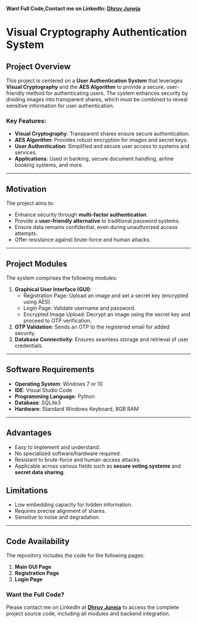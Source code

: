 **Want Full Code,Contact me on LinkedIn: [Dhruv Juneja](https://www.linkedin.com/in/dhruv-juneja-b6599a1a9)**

# Visual Cryptography Authentication System

## Project Overview
This project is centered on a **User Authentication System** that leverages **Visual Cryptography** and the **AES Algorithm** to provide a secure, user-friendly method for authenticating users. The system enhances security by dividing images into transparent shares, which must be combined to reveal sensitive information for user authentication.

### Key Features:
- **Visual Cryptography**: Transparent shares ensure secure authentication.
- **AES Algorithm**: Provides robust encryption for images and secret keys.
- **User Authentication**: Simplified and secure user access to systems and services.
- **Applications**: Used in banking, secure document handling, airline booking systems, and more.

---

## Motivation
The project aims to:
- Enhance security through **multi-factor authentication**.
- Provide a **user-friendly alternative** to traditional password systems.
- Ensure data remains confidential, even during unauthorized access attempts.
- Offer resistance against brute-force and human attacks.

---

## Project Modules
The system comprises the following modules:
1. **Graphical User Interface (GUI)**:
   - Registration Page: Upload an image and set a secret key (encrypted using AES).
   - Login Page: Validate username and password.
   - Encrypted Image Upload: Decrypt an image using the secret key and proceed to OTP verification.
2. **OTP Validation**: Sends an OTP to the registered email for added security.
3. **Database Connectivity**: Ensures seamless storage and retrieval of user credentials.

---

## Software Requirements
- **Operating System**: Windows 7 or 10
- **IDE**: Visual Studio Code
- **Programming Language**: Python
- **Database**: SQLite3
- **Hardware**: Standard Windows Keyboard, 8GB RAM

---

## Advantages
- Easy to implement and understand.
- No specialized software/hardware required.
- Resistant to brute-force and human-access attacks.
- Applicable across various fields such as **secure voting systems** and **secret data sharing**.

## Limitations
- Low embedding capacity for hidden information.
- Requires precise alignment of shares.
- Sensitive to noise and degradation.

---

## Code Availability
The repository includes the code for the following pages:
1. **Main GUI Page**
2. **Registration Page**
3. **Login Page**

### Want the Full Code?
Please contact me on LinkedIn at **[Dhruv Juneja](https://www.linkedin.com/in/dhruv-juneja-b6599a1a9)** to access the complete project source code, including all modules and backend integration.
